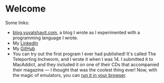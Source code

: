 # Welcome

Some links:

- [blog.yuvalshavit.com](https://blog.yuvalshavit.com), a blog I wrote as I experimented with a programming language I wrote.
- My [LinkedIn](https://www.linkedin.com/in/yuvalshavit/)
- My [GitHub](https://github.com/yshavit/)
- You can try out the first program I ever had published! It's called The Teleporting Inchworm, and I wrote it when I was 14. I submitted it to MacAddict, and they included it on one of their CDs that accompanied their magazine — I thought that was the coolest thing ever! Now, with the magic of emulators, you can [run it in your browser](inchworm.html).
